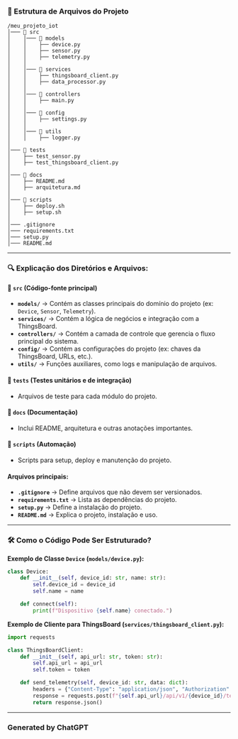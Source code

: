 ### 📂 Estrutura de Arquivos do Projeto
```
/meu_projeto_iot
│─── 📂 src
│    │─── 📂 models
│    │    ├── device.py
│    │    ├── sensor.py
│    │    ├── telemetry.py
│    │
│    │─── 📂 services
│    │    ├── thingsboard_client.py
│    │    ├── data_processor.py
│    │
│    │─── 📂 controllers
│    │    ├── main.py
│    │
│    │─── 📂 config
│    │    ├── settings.py
│    │
│    │─── 📂 utils
│    │    ├── logger.py
│
│─── 📂 tests
│    ├── test_sensor.py
│    ├── test_thingsboard_client.py
│
│─── 📂 docs
│    ├── README.md
│    ├── arquitetura.md
│
│─── 📂 scripts
│    ├── deploy.sh
│    ├── setup.sh
│
│─── .gitignore
│─── requirements.txt
│─── setup.py
│─── README.md
```

---

### 🔍 Explicação dos Diretórios e Arquivos:

#### 📂 `src` (Código-fonte principal)
- **`models/`** → Contém as classes principais do domínio do projeto (ex: `Device`, `Sensor`, `Telemetry`).
- **`services/`** → Contém a lógica de negócios e integração com a ThingsBoard.
- **`controllers/`** → Contém a camada de controle que gerencia o fluxo principal do sistema.
- **`config/`** → Contém as configurações do projeto (ex: chaves da ThingsBoard, URLs, etc.).
- **`utils/`** → Funções auxiliares, como logs e manipulação de arquivos.

#### 📂 `tests` (Testes unitários e de integração)
- Arquivos de teste para cada módulo do projeto.

#### 📂 `docs` (Documentação)
- Inclui README, arquitetura e outras anotações importantes.

#### 📂 `scripts` (Automação)
- Scripts para setup, deploy e manutenção do projeto.

#### Arquivos principais:
- **`.gitignore`** → Define arquivos que não devem ser versionados.
- **`requirements.txt`** → Lista as dependências do projeto.
- **`setup.py`** → Define a instalação do projeto.
- **`README.md`** → Explica o projeto, instalação e uso.

---

### 🛠️ Como o Código Pode Ser Estruturado?

**Exemplo de Classe `Device` (`models/device.py`):**
```python
class Device:
    def __init__(self, device_id: str, name: str):
        self.device_id = device_id
        self.name = name

    def connect(self):
        print(f"Dispositivo {self.name} conectado.")
```

**Exemplo de Cliente para ThingsBoard (`services/thingsboard_client.py`):**
```python
import requests

class ThingsBoardClient:
    def __init__(self, api_url: str, token: str):
        self.api_url = api_url
        self.token = token

    def send_telemetry(self, device_id: str, data: dict):
        headers = {"Content-Type": "application/json", "Authorization": f"Bearer {self.token}"}
        response = requests.post(f"{self.api_url}/api/v1/{device_id}/telemetry", json=data, headers=headers)
        return response.json()
```

---

### Generated by ChatGPT